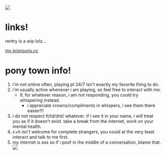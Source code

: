 ![](https://files.catbox.moe/d7p6fx.gif)
# links!

rentry is a wip lolz...

[my pronouns.cc](https://pronouns.cc/@FIGHTCLUB)
# pony town info!

1. i'm not online often, playing pt 24/7 isn't exactly my favorite thing to do.
2. i'm usually active whenever i am playing, so feel free to interact with me.
    - if, for whatever reason, i am not responding, you could try whispering instead.
      - i appreciate crowns/compliments in whispers, i see them there easier!!!
3. i do not respect tt/td/dnt/ whatever. if i see it in your name, i will treat you as if it doesn't exist. take a break from the internet, work on your mental health.
4. c+h isn't welcome for complete strangers, you could at the very least interact and talk to me first.
5. my internet is ass so if i poof in the middle of a conversation, blame that.
![](https://files.catbox.moe/d7p6fx.gif)
